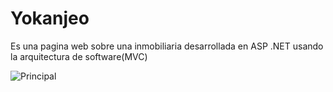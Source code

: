 # Yokanjeo
Es una pagina web sobre una inmobiliaria desarrollada en ASP .NET usando la arquitectura de software(MVC)  

![Principal](https://user-images.githubusercontent.com/111392370/189576550-ba56351c-bac4-4929-892e-8eaff1d4b101.PNG)

